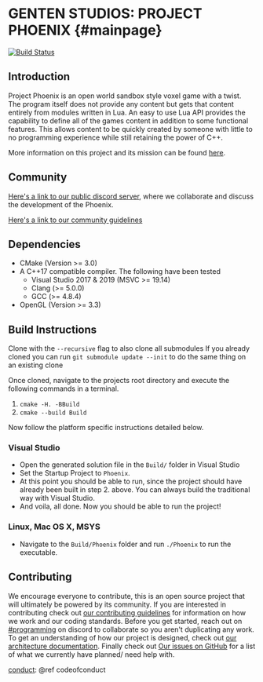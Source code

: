 # GENTEN STUDIOS: PROJECT PHOENIX              {#mainpage}
[![Build Status](https://dev.azure.com/GentenStudios/ProjectPhoenix/_apis/build/status/GentenStudios.Phoenix?branchName=develop)](https://dev.azure.com/GentenStudios/ProjectPhoenix/_build/latest?definitionId=1&branchName=develop)
## Introduction
Project Phoenix is an open world sandbox style voxel game with a twist. The program itself does not provide any content but gets that content entirely from modules written in Lua. An easy to use Lua API provides the capability to define all of the games content in addition to some functional features. This allows content to be quickly created by someone with little to no programming experience while still retaining the power of C++.

More information on this project and its mission can be found [here](https://docs.google.com/document/d/1vwmE24GTWhpxHRwjLutI63bD4uRy_4bxJ21YoKZWDv8).

## Community
[Here's a link to our public discord server](https://discord.gg/XRttqAm), where we collaborate and discuss the development of the Phoenix.

[Here's a link to our community guidelines][conduct]

## Dependencies
- CMake (Version >= 3.0)
- A C++17 compatible compiler. The following have been tested
  - Visual Studio 2017 & 2019 (MSVC >= 19.14)
  - Clang (>= 5.0.0)
  - GCC (>= 4.8.4)
- OpenGL (Version >= 3.3)

## Build Instructions
Clone with the `--recursive` flag to also clone all submodules
If you already cloned you can run `git submodule update --init` to do the same thing on an existing clone

Once cloned, navigate to the projects root directory and execute the following commands in a terminal.

  1. `cmake -H. -BBuild`
  2. `cmake --build Build`

Now follow the platform specific instructions detailed below.

### Visual Studio
  - Open the generated solution file in the `Build/` folder in Visual Studio
  - Set the Startup Project to `Phoenix`.
  - At this point you should be able to run, since the project should have already been
    built in step 2. above. You can always build the traditional way with Visual Studio.
  - And voila, all done. Now you should be able to run the project!

### Linux, Mac OS X, MSYS

  - Navigate to the `Build/Phoenix` folder and run `./Phoenix` to run the executable.


## Contributing
We encourage everyone to contribute, this is an open source project that will ultimately be powered by its community. If
you are interested in contributing check out [our contributing guidelines](contributing.md) for information on how we
work and our coding standards. Before you get started, reach out on [\#programming](https://discord.gg/ufJPY5C) on
discord to collaborate so you aren't duplicating any work. To get an understanding of how our project is designed, check
out [our architecture documentation](Documentation/Architecture.md). Finally check out
[Our issues on GitHub](https://github.com/GentenStudios/Phoenix/issues) for a list of what we currently have planned/
need help with.

<!-- Trying out a hack to work around Doxy not liking to evaluate relative file references directly -->
[conduct]: CODE_OF_CONDUCT.md
[conduct]: @ref codeofconduct
